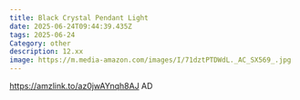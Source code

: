```yaml
---
title: Black Crystal Pendant Light
date: 2025-06-24T09:44:39.435Z
tags: 2025-06-24
Category: other
description: 12.xx
image: https://m.media-amazon.com/images/I/71dztPTDWdL._AC_SX569_.jpg
---
```

https://amzlink.to/az0jwAYnqh8AJ
AD